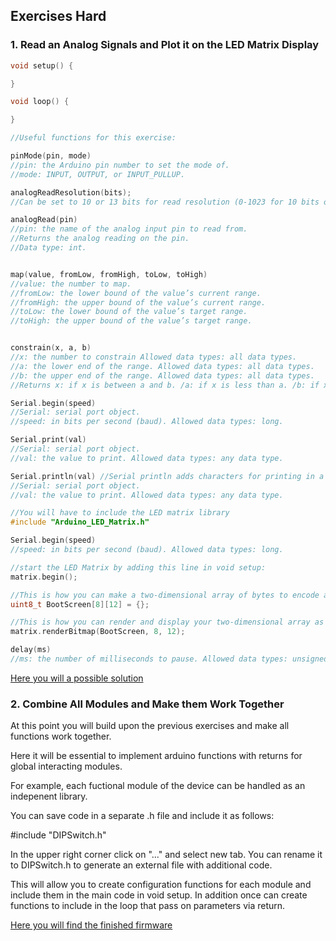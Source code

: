 ## Exercises Hard

### 1. Read an Analog Signals and Plot it on the LED Matrix Display

```C++
void setup() {

}

void loop() {

}

//Useful functions for this exercise:

pinMode(pin, mode)
//pin: the Arduino pin number to set the mode of.
//mode: INPUT, OUTPUT, or INPUT_PULLUP.

analogReadResolution(bits);
//Can be set to 10 or 13 bits for read resolution (0-1023 for 10 bits or 0-4095 for 12 bits).

analogRead(pin)
//pin: the name of the analog input pin to read from.
//Returns the analog reading on the pin.
//Data type: int.


map(value, fromLow, fromHigh, toLow, toHigh)
//value: the number to map.
//fromLow: the lower bound of the value’s current range.
//fromHigh: the upper bound of the value’s current range.
//toLow: the lower bound of the value’s target range.
//toHigh: the upper bound of the value’s target range.


constrain(x, a, b)
//x: the number to constrain Allowed data types: all data types.
//a: the lower end of the range. Allowed data types: all data types.
//b: the upper end of the range. Allowed data types: all data types.
//Returns x: if x is between a and b. /a: if x is less than a. /b: if x is greater than b.

Serial.begin(speed)
//Serial: serial port object.
//speed: in bits per second (baud). Allowed data types: long.

Serial.print(val)
//Serial: serial port object.
//val: the value to print. Allowed data types: any data type.

Serial.println(val) //Serial println adds characters for printing in a new line
//Serial: serial port object.
//val: the value to print. Allowed data types: any data type.

//You will have to include the LED matrix library
#include "Arduino_LED_Matrix.h"

Serial.begin(speed)
//speed: in bits per second (baud). Allowed data types: long.

//start the LED Matrix by adding this line in void setup:
matrix.begin();

//This is how you can make a two-dimensional array of bytes to encode an image:
uint8_t BootScreen[8][12] = {};

//This is how you can render and display your two-dimensional array as an image:
matrix.renderBitmap(BootScreen, 8, 12);

delay(ms)
//ms: the number of milliseconds to pause. Allowed data types: unsigned long.
```

[Here you will a possible solution](Exercise_Solutions/03_Hard/01_Plot_Analog.md)

### 2. Combine All Modules and Make them Work Together

At this point you will build upon the previous exercises and make all functions work together.

Here it will be essential to implement arduino functions with returns for global interacting modules.

For example, each fuctional module of the device can be handled as an indepenent library.

You can save code in a separate .h file and include it as follows:

#include "DIPSwitch.h"

In the upper right corner click on "..." and select new tab. You can rename it to DIPSwitch.h to generate an external file with additional code.

This will allow you to create configuration functions for each module and include them in the main code in void setup. In addition once can create functions to include in the loop that pass on parameters via return.

[Here you will find the finished firmware](Firmware/BITboy)
